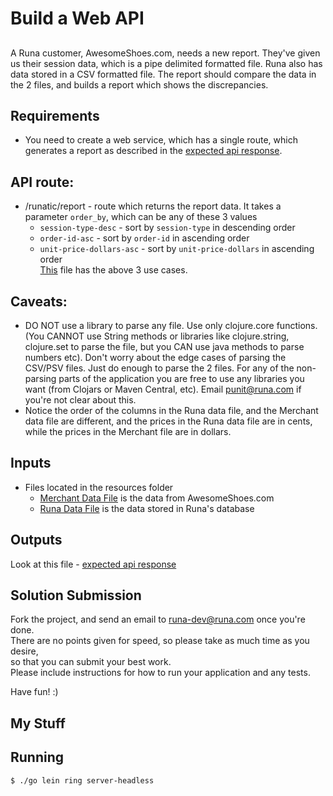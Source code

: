    # Build a Web API

## 
A Runa customer, AwesomeShoes.com, needs a new report. They've given us their session data, which is a pipe delimited formatted file. Runa also has data stored in a CSV formatted file.  The report should compare the data in the 2 files, and builds a report which shows the discrepancies.

## Requirements
* You need to create a web service, which has a single route, which generates a report as described in the [expected api response](https://github.com/runa-dev/code-puzzle/blob/master/expected-api-responses.json).

## API route:
* /runatic/report - route which returns the report data. It takes a parameter `order_by`, which can be any of these 3 values
  * `session-type-desc`         - sort by `session-type` in descending order
  * `order-id-asc`              - sort by `order-id` in ascending order
  * `unit-price-dollars-asc`    - sort by `unit-price-dollars` in ascending order<br />
[This](https://github.com/runa-dev/code-puzzle/blob/master/expected-api-responses.json) file has the above 3 use cases.

## Caveats:
* DO NOT use a library to parse any file. Use only clojure.core functions. (You CANNOT use String methods or libraries like clojure.string, clojure.set to parse the file, but you CAN use java methods to parse numbers etc). Don't worry about the edge cases of parsing the CSV/PSV files. Just do enough to parse the 2 files. For any of the non-parsing parts of the application you are free to use any libraries you want (from Clojars or Maven Central, etc). Email punit@runa.com if you're not clear about this.
* Notice the order of the columns in the Runa data file, and the Merchant data file are different, and the prices in the Runa data file are in cents, while the prices in the Merchant file are in dollars.

## Inputs
  * Files located in the resources folder
    * [Merchant Data File](https://github.com/runa-dev/code-puzzle/blob/master/resources/merchant_data.psv) is the data from AwesomeShoes.com          
    * [Runa Data File](https://github.com/runa-dev/code-puzzle/blob/master/resources/runa_data.csv) is the data stored in Runa's database

## Outputs
Look at this file - [expected api response](https://github.com/runa-dev/code-puzzle/blob/master/expected-api-responses.json)

## Solution Submission
Fork the project, and send an email to runa-dev@runa.com once you're done.<br />
There are no points given for speed, so please take as much time as you desire,<br />
so that you can submit your best work.<br />
Please include instructions for how to run your application and any tests.

Have fun! :)


## My Stuff

Running
-----

```
$ ./go lein ring server-headless
```
